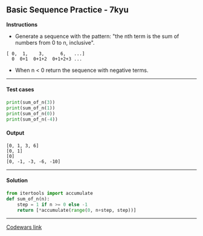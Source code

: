 ## Basic Sequence Practice - 7kyu

**Instructions**

- Generate a sequence with the pattern: "the nth term is the sum of numbers from 0 to n, inclusive".

```
[ 0,  1,    3,      6,   ...]
  0  0+1  0+1+2  0+1+2+3 ...
```

- When n < 0 return the sequence with negative terms.

---

#### Test cases

```python
print(sum_of_n(3))
print(sum_of_n(1))
print(sum_of_n(0))
print(sum_of_n(-4))
```

#### Output

```
[0, 1, 3, 6]
[0, 1]
[0]
[0, -1, -3, -6, -10]
```

---

#### Solution

```python
from itertools import accumulate
def sum_of_n(n):
    step = 1 if n >= 0 else -1
    return [*accumulate(range(0, n+step, step))]
```

---

[Codewars link](https://www.codewars.com/kata/5436f26c4e3d6c40e5000282/train/python)

